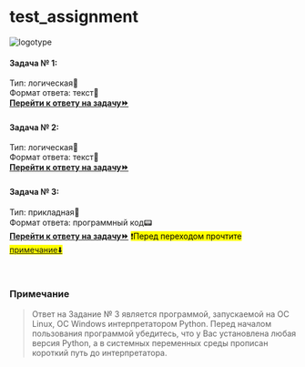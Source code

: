 # test_assignment

![logotype](https://www.gazprombank.tech/upload/bpe/8fd/bx6lx5zpzfwv5lve8q42slhk061wvoi3/8384533333.jpg)

#### Задача № 1:<br>
Тип: логическая🧠<br>
Формат ответа: текст📄<br>
**[Перейти к ответу на задачу⏩](https://github.com/bixber-portfolio/test_assignment/task_1)**

#### Задача № 2:<br>
Тип: логическая🧠<br>
Формат ответа: текст📄<br>
**[Перейти к ответу на задачу⏩](https://github.com/bixber-portfolio/test_assignment/task_2)**

#### Задача № 3:<br>
Тип: прикладная💼<br>
Формат ответа: программный код📟<br>
**[Перейти к ответу на задачу⏩](https://github.com/bixber-portfolio/test_assignment/task_3)**
<mark>❗Перед переходом прочтите [примечание⬇️](#примечание)</mark>

<br>

### Примечание
> Ответ на Задание № 3 является программой, запускаемой на OC Linux, OC Windows интерпретатором Python. Перед началом пользования программой убедитесь, что у Вас установлена любая версия Python, а в системных переменных среды прописан короткий путь до интерпретатора.
